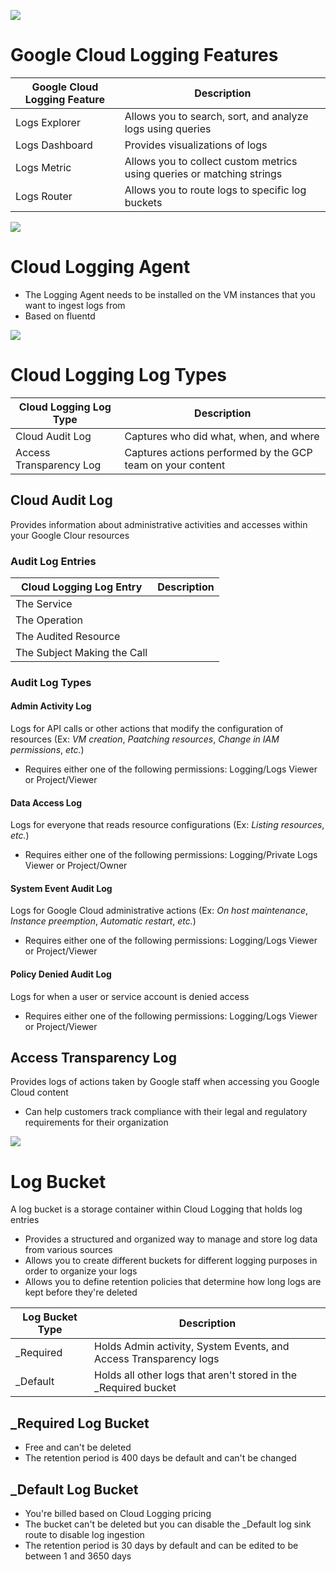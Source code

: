 

![](https://github.com/JonmarCorpuz/SecondBrain/blob/main/Assets/Whitespace.png)

# Google Cloud Logging Features

| Google Cloud Logging Feature | Description |
| --- | --- |
| Logs Explorer | Allows you to search, sort, and analyze logs using queries |
| Logs Dashboard | Provides visualizations of logs |
| Logs Metric | Allows you to collect custom metrics using queries or matching strings |
| Logs Router | Allows you to route logs to specific log buckets |

![](https://github.com/JonmarCorpuz/SecondBrain/blob/main/Assets/Whitespace.png)

# Cloud Logging Agent

* The Logging Agent needs to be installed on the VM instances that you want to ingest logs from 
* Based on fluentd

![](https://github.com/JonmarCorpuz/SecondBrain/blob/main/Assets/Whitespace.png)

# Cloud Logging Log Types

| Cloud Logging Log Type | Description |
| --- | --- |
| Cloud Audit Log | Captures who did what, when, and where |
| Access Transparency Log | Captures actions performed by the GCP team on your content |

## Cloud Audit Log

Provides information about administrative activities and accesses within your Google Clour resources

### Audit Log Entries

| Cloud Logging Log Entry | Description |
| --- | --- |
| The Service | |
| The Operation | |
| The Audited Resource | |
| The Subject Making the Call | |

### Audit Log Types

#### Admin Activity Log 

Logs for API calls or other actions that modify the configuration of resources (Ex: *VM creation*, *Paatching resources*, *Change in IAM permissions*, *etc.*) 

* Requires either one of the following permissions: Logging/Logs Viewer or Project/Viewer

#### Data Access Log 

Logs for everyone that reads resource configurations (Ex: *Listing resources*, *etc.*)

* Requires either one of the following permissions: Logging/Private Logs Viewer or Project/Owner
  
#### System Event Audit Log 

Logs for Google Cloud administrative actions (Ex: *On host maintenance*, *Instance preemption*, *Automatic restart*, *etc.*) 

* Requires either one of the following permissions: Logging/Logs Viewer or Project/Viewer

#### Policy Denied Audit Log 

Logs for when a user or service account is denied access 

* Requires either one of the following permissions: Logging/Logs Viewer or Project/Viewer 

## Access Transparency Log

Provides logs of actions taken by Google staff when accessing you Google Cloud content

* Can help customers track compliance with their legal and regulatory requirements for their organization

![](https://github.com/JonmarCorpuz/SecondBrain/blob/main/Assets/Whitespace.png)

# Log Bucket

A log bucket is a storage container within Cloud Logging that holds log entries

* Provides a structured and organized way to manage and store log data from various sources
* Allows you to create different buckets for different logging purposes in order to organize your logs
* Allows you to define retention policies that determine how long logs are kept before they're deleted

| Log Bucket Type | Description |
| --- | --- |
| _Required | Holds Admin activity, System Events, and Access Transparency logs |
| _Default | Holds all other logs that aren't stored in the _Required bucket |

## _Required Log Bucket

* Free and can't be deleted
* The retention period is 400 days be default and can't be changed

## _Default Log Bucket

* You're billed based on Cloud Logging pricing
* The bucket can't be deleted but you can disable the _Default log sink route to disable log ingestion
* The retention period is 30 days by default and can be edited to be between 1 and 3650 days

